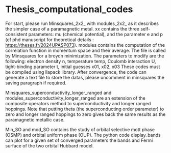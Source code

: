 # Thesis_computational_codes

For start, please run Minsquares_2x2_ with modules_2x2_ as it describes the simpler case of a paramagnetic metal.
xx contains the three self-consistent parameters: mu (chemical potential), and the parameter e and p (cf phd manuscript for theoretical details : https://theses.fr/2024UPASP073).
modules contains the computation of the correlation function in momentum space and their average. The file is called by Minsquares for a broydn minimization.
The parameters to modify are the following:
electron density n, temperature temp, Coulomb interaction U, tight-binding parameter t, initial guesses x01, x02, x03
These codes must be compiled using llapack library.
After convergence, the code can generate a text file to store the datas, please uncomment in minsquares the saving paragraph if required.


Minsquares_superconductivity_longer_ranged and modules_superconductivity_longer_ranged are an extension of the composite operators method to superconductivity and
longer ranged hoppings. Note that putting theta (the superconducting order parameter) to zero and longer ranged hoppings to zero gives back the same results as the 
paramagnetic metallic case.

Min_SO and mod_SO contains the study of orbital selective mott phase (OSMP) and orbital uniform phase (OUP). 
The python code display_bands can plot for a given set of converged parameters the bands and Fermi surface of the two orbital Hubbard model.
